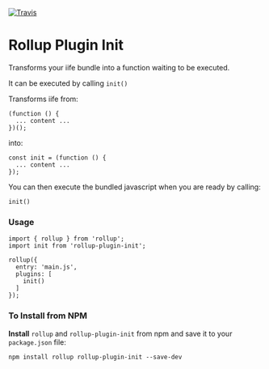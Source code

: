 [![Travis](https://img.shields.io/travis/shouston3/rollup-plugin-init.svg?style=flat-square)](https://travis-ci.org/shouston3/rollup-plugin-init)

# Rollup Plugin Init

Transforms your iife bundle into a function waiting to be executed.

It can be executed by calling `init()`

Transforms iife from:
```
(function () {
  ... content ...
})();
```

into:
```
const init = (function () {
  ... content ...
});
```

You can then execute the bundled javascript when you are ready by calling:
```
init()
```

### Usage

```
import { rollup } from 'rollup';
import init from 'rollup-plugin-init';

rollup({
  entry: 'main.js',
  plugins: [
    init()
  ]
});
```

### To Install from NPM

**Install** `rollup` and `rollup-plugin-init` from npm and save it to your `package.json` file:

```
npm install rollup rollup-plugin-init --save-dev
```
